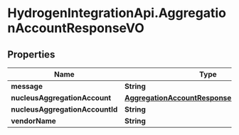 # HydrogenIntegrationApi.AggregationAccountResponseVO

## Properties
Name | Type | Description | Notes
------------ | ------------- | ------------- | -------------
**message** | **String** |  | [optional] 
**nucleusAggregationAccount** | [**AggregationAccountResponseInternalObjectVO**](AggregationAccountResponseInternalObjectVO.md) |  | [optional] 
**nucleusAggregationAccountId** | **String** |  | [optional] 
**vendorName** | **String** |  | [optional] 


